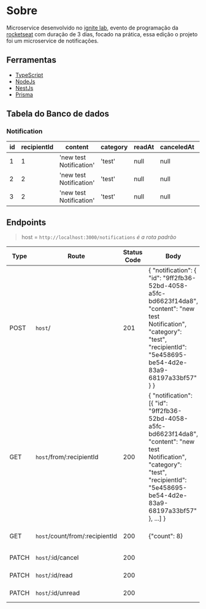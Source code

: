 # Sobre

Microservice desenvolvido no [ignite lab](https://lp.rocketseat.com.br/inscricao/ignite-lab), evento de programação da [rocketseat](https://www.rocketseat.com.br/) com duração de 3 dias, focado na prática, essa edição o projeto foi um microservice de notificações.

## Ferramentas

  - [TypeScript](https://www.typescriptlang.org/)
  - [NodeJs](https://nodejs.org/pt-br/)
  - [NestJs](https://nestjs.com/)
  - [Prisma](https://www.prisma.io/)

## Tabela do Banco de dados

### Notification

| id | recipientId | content                 | category | readAt | canceledAt | createdAt |
|----|-------------|-------------------------|----------|--------|------------|-----------|
| 1  | 1           | 'new test Notification' | 'test'   | null   | null       |'2022-12-14T22:55:42.221Z'|
| 2  | 2           | 'new test Notification' | 'test'   | null   | null       |'2022-12-14T22:55:42.221Z'|
| 3  | 2           | 'new test Notification' | 'test'   | null   | null       |'2022-12-14T22:55:42.221Z'|

## Endpoints

> host = `http://localhost:3000/notifications` *é a rota padrão*

| Type | Route   |  Status Code |Body                               |       About           |
|------|---------|--------------|-----------------------------------|-----------------------|
| POST |`host`/        |  201         | { "notification": { "id": "9ff2fb36-52bd-4058-a5fc-bd6623f14da8", "content": "new test Notification", "category": "test", "recipientId": "5e458695-be54-4d2e-83a9-68197a33bf57" } }| Send notification|
| GET  | `host`/from/:recipientId  | 200 | { "notification": [{ "id": "9ff2fb36-52bd-4058-a5fc-bd6623f14da8", "content": "new test Notification", "category": "test", "recipientId": "5e458695-be54-4d2e-83a9-68197a33bf57" }, ...] }| Get recipients notification|
| GET  | `host`/count/from/:recipientId  | 200 | {"count": 8}| Count recipients notification|
| PATCH  | `host`/:id/cancel  | 200 || Cancel notification  |
| PATCH  | `host`/:id/read    | 200 || Read notification    |
| PATCH  | `host`/:id/unread  | 200 || Unread notification  |